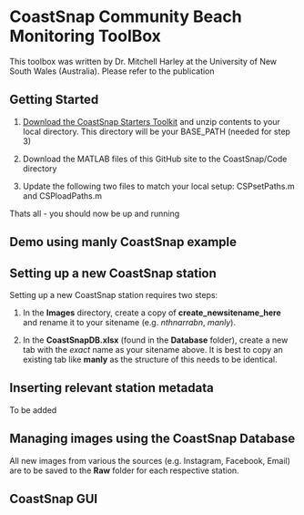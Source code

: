 # CoastSnap Community Beach Monitoring ToolBox

This toolbox was written by Dr. Mitchell Harley at the University of New South Wales (Australia). Please refer to the publication

## Getting Started

1.  [Download the CoastSnap Starters Toolkit](https://unsw-my.sharepoint.com/:u:/g/personal/z2273773_ad_unsw_edu_au/Ed2R-hnWdytDm-Ya94DCG0MBUBJbiaGZkR5em16g8weODg?e=V10fsx) and unzip contents to your local directory. This directory will be your BASE_PATH (needed for step 3)

2.  Download the MATLAB files of this GitHub site to the CoastSnap/Code directory

3.  Update the following two files to match your local setup: CSPsetPaths.m and CSPloadPaths.m

Thats all - you should now be up and running

## Demo using manly CoastSnap example



## Setting up a new CoastSnap station

Setting up a new CoastSnap station requires two steps:

1.  In the **Images** directory, create a copy of **create_newsitename_here** and rename it to your sitename (e.g. *nthnarrabn*, *manly*).

2.  In the **CoastSnapDB.xlsx** (found in the **Database** folder), create a new tab with the *exact* name as your sitename above. It is best to copy an existing tab like **manly** as the structure of this needs to be identical.

## Inserting relevant station metadata

To be added

## Managing images using the CoastSnap Database

All new images from various the sources (e.g. Instagram, Facebook, Email) are to be saved to the **Raw** folder for each respective station.





## CoastSnap GUI


